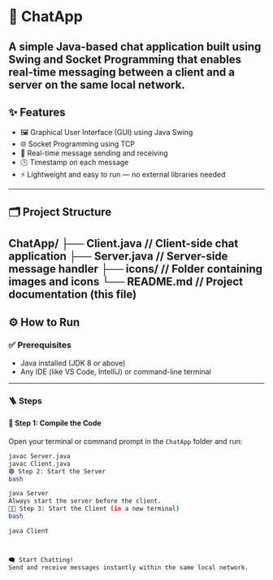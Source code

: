 # 💬 ChatApp

A simple Java-based chat application built using **Swing** and **Socket Programming** that enables real-time messaging between a client and a server on the same local network.
---
## ✨ Features

- 🖼️ Graphical User Interface (GUI) using Java Swing  
- 🌐 Socket Programming using TCP  
- 💬 Real-time message sending and receiving  
- 🕒 Timestamp on each message  
- ⚡ Lightweight and easy to run — no external libraries needed  
---

## 🗂️ Project Structure

ChatApp/
├── Client.java // Client-side chat application
├── Server.java // Server-side message handler
├── icons/ // Folder containing images and icons
└── README.md // Project documentation (this file)
---

## ⚙️ How to Run

### ✅ Prerequisites

- Java installed (JDK 8 or above)
- Any IDE (like VS Code, IntelliJ) or command-line terminal

---

### 🪜 Steps

#### 🔧 Step 1: Compile the Code

Open your terminal or command prompt in the `ChatApp` folder and run:

```bash
javac Server.java
javac Client.java
🟢 Step 2: Start the Server
bash

java Server
Always start the server before the client.
🧑‍💻 Step 3: Start the Client (in a new terminal)
bash

java Client



🗨️ Start Chatting!
Send and receive messages instantly within the same local network.
